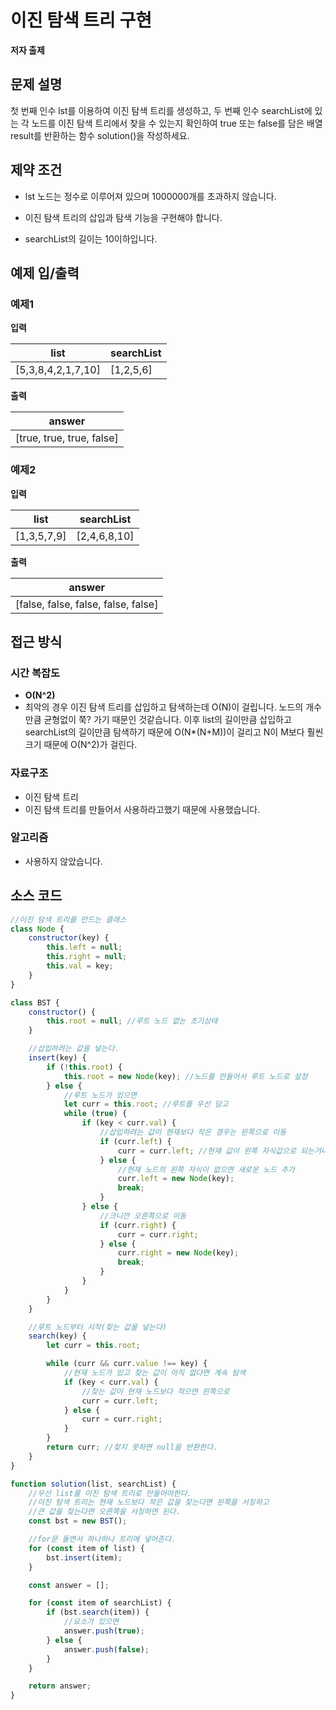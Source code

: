 # 이진 탐색 트리 구현

**저자 출제**

## 문제 설명

첫 번째 인수 lst를 이용하여 이진 탐색 트리를 생성하고, 두 번째 인수 searchList에 있는 각 노드를 이진 탐색 트리에서 찾을 수 있는지 확인하여 true 또는 false를 담은 배열 result를 반환하는 함수 solution()을 작성하세요.

## 제약 조건

-   lst 노드는 정수로 이루어져 있으며 1000000개를 초과하지 않습니다.

-   이진 탐색 트리의 삽입과 탐색 기능을 구현해야 합니다.

-   searchList의 길이는 10이하입니다.

## 예제 입/출력

### 예제1

**입력**

| list               | searchList |
| ------------------ | ---------- |
| [5,3,8,4,2,1,7,10] | [1,2,5,6]  |

**출력**

| answer                    |
| ------------------------- |
| [true, true, true, false] |

### 예제2

**입력**

| list        | searchList   |
| ----------- | ------------ |
| [1,3,5,7,9] | [2,4,6,8,10] |

**출력**

| answer                              |
| ----------------------------------- |
| [false, false, false, false, false] |

## 접근 방식

### 시간 복잡도

-   **O(N^2)**
-   최악의 경우 이진 탐색 트리를 삽입하고 탐색하는데 O(N)이 걸립니다. 노드의 개수만큼 균형없이 쭉? 가기 때문인 것같습니다. 이후 list의 길이만큼 삽입하고 searchList의 길이만큼 탐색하기 때문에 O(N\*(N+M))이 걸리고 N이 M보다 훨씬 크기 때문에 O(N^2)가 걸린다.

### 자료구조

-   이진 탐색 트리
-   이진 탐색 트리를 만들어서 사용하라고했기 때문에 사용했습니다.

### 알고리즘

-   사용하지 않았습니다.

## 소스 코드

```js
//이진 탐색 트리를 만드는 클래스
class Node {
    constructor(key) {
        this.left = null;
        this.right = null;
        this.val = key;
    }
}

class BST {
    constructor() {
        this.root = null; //루트 노드 없는 초기상태
    }

    //삽입하려는 값을 넣는다.
    insert(key) {
        if (!this.root) {
            this.root = new Node(key); //노드를 만들어서 루트 노드로 설정
        } else {
            //루트 노드가 있으면
            let curr = this.root; //루트를 우선 담고
            while (true) {
                if (key < curr.val) {
                    //삽입하려는 값이 현재보다 작은 경우는 왼쪽으로 이동
                    if (curr.left) {
                        curr = curr.left; //현재 값이 왼쪽 자식값으로 되는거니깐 왼쪽으로 이동하는 것
                    } else {
                        //현재 노드의 왼쪽 자식이 없으면 새로운 노드 추가
                        curr.left = new Node(key);
                        break;
                    }
                } else {
                    //크니깐 오른쪽으로 이동
                    if (curr.right) {
                        curr = curr.right;
                    } else {
                        curr.right = new Node(key);
                        break;
                    }
                }
            }
        }
    }

    //루트 노드부터 시작(찾는 값을 넣는다)
    search(key) {
        let curr = this.root;

        while (curr && curr.value !== key) {
            //현재 노드가 있고 찾는 값이 아직 없다면 계속 탐색
            if (key < curr.val) {
                //찾는 값이 현재 노드보다 작으면 왼쪽으로
                curr = curr.left;
            } else {
                curr = curr.right;
            }
        }
        return curr; //찾지 못하면 null을 반환한다.
    }
}

function solution(list, searchList) {
    //우선 list를 이진 탐색 트리로 만들어야한다.
    //이진 탐색 트리는 현재 노드보다 작은 값을 찾는다면 왼쪽을 서칭하고
    //큰 값을 찾는다면 오른쪽을 서칭하면 된다.
    const bst = new BST();

    //for문 돌면서 하나하나 트리에 넣어준다.
    for (const item of list) {
        bst.insert(item);
    }

    const answer = [];

    for (const item of searchList) {
        if (bst.search(item)) {
            //요소가 있으면
            answer.push(true);
        } else {
            answer.push(false);
        }
    }

    return answer;
}
```
